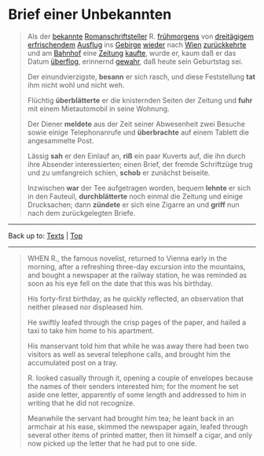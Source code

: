 # Brief einer Unbekannten

> Als der [bekannte](../../adjectives/b/be/bekannt.md) [Romanschriftsteller](../../nouns/r/ro/Romanschriftsteller.md) R. [frühmorgens](../../adverbs/f/fr/fruehmorgens.md) von [dreitägigem](../../adjectives/d/dr/dreitaegig.md) [erfrischendem](../../adjectives/e/er/erfrischend.md) [Ausflug](../../nouns/a/au/Ausflug.md) ins [Gebirge](../../nouns/g/ge/Gebirge.md) [wieder](../../adverbs/w/wi/wieder.md) nach [Wien](../../nouns/w/wi/Wien.md) [zurückkehrte](../../verbs/z/zu/zurueckkehren.md) und am [Bahnhof](../../nouns/b/ba/Bahnfof.md) eine [Zeitung](../../nouns/z/ze/Zeitung.md) [kaufte](../../verbs/k/ka/kaufen.md), wurde er, kaum daß er das Datum [überflog](verbs/ue/ueb/ueberfliegen.md), erinnernd [gewahr](adjectives/g/ge/gewahr.md), daß heute sein Geburtstag sei.
>
> Der einundvierzigste, **besann** er sich rasch, und diese Feststellung **tat** ihm nicht wohl und nicht weh.
>
> Flüchtig **überblätterte** er die knisternden Seiten der Zeitung und **fuhr** mit einem Mietautomobil in seine Wohnung.
>
> Der Diener **meldete** aus der Zeit seiner Abwesenheit zwei Besuche sowie einige Telephonanrufe und **überbrachte** auf einem Tablett die angesammelte Post.
>
> Lässig **sah** er den Einlauf an, **riß** ein paar Kuverts auf, die ihn durch ihre Absender interessierten; einen Brief, der fremde Schriftzüge trug und zu umfangreich schien, **schob** er zunächst beiseite.
>
> Inzwischen **war** der Tee aufgetragen worden, bequem **lehnte** er sich in den Fauteuil, **durchblätterte** noch einmal die Zeitung und einige Drucksachen; dann **zündete** er sich eine Zigarre an und **griff** nun nach dem zurückgelegten Briefe.

----

Back up to: [Texts](../index.md) | [Top](../../index.md)

----

> WHEN R., the famous novelist, returned to Vienna early in the morning, after a refreshing three-day excursion into the mountains, and bought a newspaper at the railway station, he was reminded as soon as his eye fell on the date that this was his birthday.
>
> His forty-first birthday, as he quickly reflected, an observation that neither pleased nor displeased him.
>
> He swiftly leafed through the crisp pages of the paper, and hailed a taxi to take him home to his apartment.
>
> His manservant told him that while he was away there had been two visitors as well as several telephone calls, and brought him the accumulated post on a tray.
>
> R. looked casually through it, opening a couple of envelopes because the names of their senders interested him; for the moment he set aside one letter, apparently of some length and addressed to him in writing that he did not recognize.
>
> Meanwhile the servant had brought him tea; he leant back in an armchair at his ease, skimmed the newspaper again, leafed through several other items of printed matter, then lit himself a cigar, and only now picked up the letter that he had put to one side.

